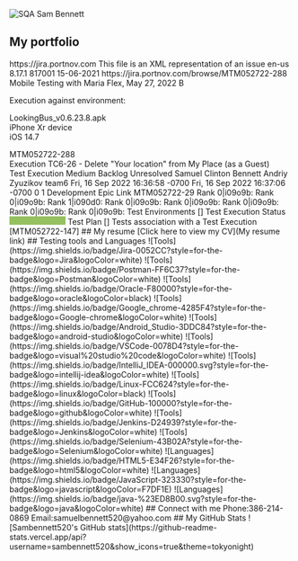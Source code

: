 ![SQA Sam Bennett](https://user-images.githubusercontent.com/110694117/194906134-def3bd5f-72d9-472a-be36-9e29653a07be.png)
## My portfolio
<!--  
RSS generated by JIRA (8.17.1#817001-sha1:36e93c711dfb14e6e1509a2fef6b04c4d73cc7ca) at Thu Nov 10 10:42:00 PST 2022

It is possible to restrict the fields that are returned in this document by specifying the 'field' parameter in your request.
For example, to request only the issue key and summary append 'field=key&field=summary' to the URL of your request.
 -->
<rss version="0.92">
<channel>
<title>Jira</title>
<link>https://jira.portnov.com</link>
<description>This file is an XML representation of an issue</description>
<language>en-us</language>
<build-info>
<version>8.17.1</version>
<build-number>817001</build-number>
<build-date>15-06-2021</build-date>
</build-info>
<item>
<title>[MTM052722-288] Execution TC6-26 - Delete "Your location" from My Place (as a Guest)</title>
<link>https://jira.portnov.com/browse/MTM052722-288</link>
<project id="11016" key="MTM052722">Mobile Testing with Maria Flex, May 27, 2022 B </project>
<description><p>Execution against environment:</p> <p>LookingBus_v0.6.23.8.apk<br/> iPhone Xr device<br/> iOS 14.7</p></description>
<environment/>
<key id="69453">MTM052722-288</key>
<summary>Execution TC6-26 - Delete "Your location" from My Place (as a Guest)</summary>
<type id="10002" iconUrl="https://jira.portnov.com/download/resources/com.xpandit.plugins.xray/images/test-execution.png">Test Execution</type>
<priority id="3" iconUrl="https://jira.portnov.com/images/icons/priorities/medium.svg">Medium</priority>
<status id="10400" iconUrl="https://jira.portnov.com/" description="">Backlog</status>
<statusCategory id="2" key="new" colorName="blue-gray"/>
<resolution id="-1">Unresolved</resolution>
<assignee username="samuelbennett520">Samuel Clinton Bennett</assignee>
<reporter username="andrew23us">Andriy Zyuzikov</reporter>
<labels>
<label>team6</label>
</labels>
<created>Fri, 16 Sep 2022 16:36:58 -0700</created>
<updated>Fri, 16 Sep 2022 16:37:06 -0700</updated>
<votes>0</votes>
<watches>1</watches>
<attachments> </attachments>
<subtasks> </subtasks>
<customfields>
<customfield id="customfield_10000" key="com.atlassian.jira.plugins.jira-development-integration-plugin:devsummary">
<customfieldname>Development</customfieldname>
<customfieldvalues> </customfieldvalues>
</customfield>
<customfield id="customfield_10101" key="com.pyxis.greenhopper.jira:gh-epic-link">
<customfieldname>Epic Link</customfieldname>
<customfieldvalues>
<customfieldvalue>MTM052722-29</customfieldvalue>
</customfieldvalues>
</customfield>
<customfield id="customfield_10105" key="com.pyxis.greenhopper.jira:gh-lexo-rank">
<customfieldname>Rank</customfieldname>
<customfieldvalues>
<customfieldvalue>0|i09o9b:</customfieldvalue>
</customfieldvalues>
</customfield>
<customfield id="customfield_10500" key="com.pyxis.greenhopper.jira:gh-lexo-rank">
<customfieldname>Rank</customfieldname>
<customfieldvalues>
<customfieldvalue>0|i09o9b:</customfieldvalue>
</customfieldvalues>
</customfield>
<customfield id="customfield_10700" key="com.pyxis.greenhopper.jira:gh-lexo-rank">
<customfieldname>Rank</customfieldname>
<customfieldvalues>
<customfieldvalue>1|i090d0:</customfieldvalue>
</customfieldvalues>
</customfield>
<customfield id="customfield_10300" key="com.pyxis.greenhopper.jira:gh-lexo-rank">
<customfieldname>Rank</customfieldname>
<customfieldvalues>
<customfieldvalue>0|i09o9b:</customfieldvalue>
</customfieldvalues>
</customfield>
<customfield id="customfield_10600" key="com.pyxis.greenhopper.jira:gh-lexo-rank">
<customfieldname>Rank</customfieldname>
<customfieldvalues>
<customfieldvalue>0|i09o9b:</customfieldvalue>
</customfieldvalues>
</customfield>
<customfield id="customfield_10200" key="com.pyxis.greenhopper.jira:gh-lexo-rank">
<customfieldname>Rank</customfieldname>
<customfieldvalues>
<customfieldvalue>0|i09o9b:</customfieldvalue>
</customfieldvalues>
</customfield>
<customfield id="customfield_10201" key="com.pyxis.greenhopper.jira:gh-lexo-rank">
<customfieldname>Rank</customfieldname>
<customfieldvalues>
<customfieldvalue>0|i09o9b:</customfieldvalue>
</customfieldvalues>
</customfield>
<customfield id="customfield_10400" key="com.pyxis.greenhopper.jira:gh-lexo-rank">
<customfieldname>Rank</customfieldname>
<customfieldvalues>
<customfieldvalue>0|i09o9b:</customfieldvalue>
</customfieldvalues>
</customfield>
<customfield id="customfield_10131" key="com.xpandit.plugins.xray:test-environments-custom-field">
<customfieldname>Test Environments</customfieldname>
<customfieldvalues>
<customfieldvalue>[]</customfieldvalue>
</customfieldvalues>
</customfield>
<customfield id="customfield_10126" key="com.xpandit.plugins.xray:test-execution-status-custom-field">
<customfieldname>Test Execution Status</customfieldname>
<customfieldvalues>
<ul class="execution-status-bar" style="display: inline-block;width: 100px;height: 15px;margin: 0;padding: 0;-moz-border-radius: .4em;-webkit-border-radius: .4em;border-radius: .4em;">
<p style="display:none">PASS: 1 (100.0%)</p>
<li style="height: 15px;float: left;list-style: none;margin: 0;padding: 0; color: white;text-align: center;cursor: default;background-color:#95C160;width:100.0%;" title="PASS: 1 (100.0%)" data-status-id="0"/>
<li style="height: 15px;float: left;list-style: none;margin: 0;padding: 0; color: white;text-align: center;cursor: default;background-color:#D45D52;width:0.0%;" title="FAIL: 0 (0.0%)" data-status-id="3"/>
<li style="height: 15px;float: left;list-style: none;margin: 0;padding: 0; color: white;text-align: center;cursor: default;background-color:#111111;width:0.0%;" title="ABORTED: 0 (0.0%)" data-status-id="4"/>
<li style="height: 15px;float: left;list-style: none;margin: 0;padding: 0; color: white;text-align: center;cursor: default;background-color:#F1E069;width:0.0%;" title="EXECUTING: 0 (0.0%)" data-status-id="2"/>
<li style="height: 15px;float: left;list-style: none;margin: 0;padding: 0; color: white;text-align: center;cursor: default;background-color:#A2A6AE;width:0.0%;" title="TODO: 0 (0.0%)" data-status-id="1"/>
</ul>
</customfieldvalues>
</customfield>
<customfield id="customfield_10133" key="com.xpandit.plugins.xray:test-plan-custom-field">
<customfieldname>Test Plan</customfieldname>
<customfieldvalues>
<customfieldvalue>[]</customfieldvalue>
</customfieldvalues>
</customfield>
<customfield id="customfield_10121" key="com.xpandit.plugins.xray:testexec-tests-custom-field">
<customfieldname>Tests association with a Test Execution</customfieldname>
<customfieldvalues>
<customfieldvalue>[MTM052722-147]</customfieldvalue>
</customfieldvalues>
</customfield>
</customfields>
</item>
</channel>
</rss>
## My resume
[Click here to view my CV](My resume link)
## Testing tools and Languages
![Tools](https://img.shields.io/badge/Jira-0052CC?style=for-the-badge&logo=Jira&logoColor=white)
![Tools](https://img.shields.io/badge/Postman-FF6C37?style=for-the-badge&logo=Postman&logoColor=white)
![Tools](https://img.shields.io/badge/Oracle-F80000?style=for-the-badge&logo=oracle&logoColor=black)
![Tools](https://img.shields.io/badge/Google_chrome-4285F4?style=for-the-badge&logo=Google-chrome&logoColor=white)
![Tools](https://img.shields.io/badge/Android_Studio-3DDC84?style=for-the-badge&logo=android-studio&logoColor=white)
![Tools](https://img.shields.io/badge/VSCode-0078D4?style=for-the-badge&logo=visual%20studio%20code&logoColor=white)
![Tools](https://img.shields.io/badge/IntelliJ_IDEA-000000.svg?style=for-the-badge&logo=intellij-idea&logoColor=white)
![Tools](https://img.shields.io/badge/Linux-FCC624?style=for-the-badge&logo=linux&logoColor=black)
![Tools](https://img.shields.io/badge/GitHub-100000?style=for-the-badge&logo=github&logoColor=white)
![Tools](https://img.shields.io/badge/Jenkins-D24939?style=for-the-badge&logo=Jenkins&logoColor=white)
![Tools](https://img.shields.io/badge/Selenium-43B02A?style=for-the-badge&logo=Selenium&logoColor=white)
![Languages](https://img.shields.io/badge/HTML5-E34F26?style=for-the-badge&logo=html5&logoColor=white)
![Languages](https://img.shields.io/badge/JavaScript-323330?style=for-the-badge&logo=javascript&logoColor=F7DF1E)
![Languages](https://img.shields.io/badge/java-%23ED8B00.svg?style=for-the-badge&logo=java&logoColor=white)
## Connect with me
Phone:386-214-0869
Email:samuelbennett520@yahoo.com
## My GitHub Stats
![Sambennett520's GitHub stats](https://github-readme-stats.vercel.app/api?username=sambennett520&show_icons=true&theme=tokyonight)
